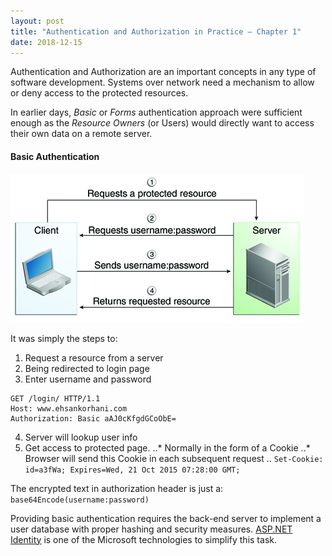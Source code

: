 ```yaml
---
layout: post
title: "Authentication and Authorization in Practice – Chapter 1"
date: 2018-12-15
---
```


Authentication and Authorization are an important concepts in any type of software development. Systems over network need a mechanism to allow or deny access to the protected resources.

In earlier days, _Basic_ or _Forms_ authentication approach were sufficient enough as the _Resource Owners_ (or Users) would directly want to access their own data on a remote server.

<!--more-->

#### Basic Authentication

<img src="/assets/images/security-httpBasicAuthentication.gif" alt="Diagram of four steps in HTTP basic authentication between client and server (docs.oracle.com)" />

It was simply the steps to:
1. Request a resource from a server
2. Being redirected to login page
3. Enter username and password

```bach
GET /login/ HTTP/1.1
Host: www.ehsankorhani.com
Authorization: Basic aAJ0cKfgdGCoObE=
```

4. Server will lookup user info
5. Get access to protected page.
..* Normally in the form of a Cookie
..* Browser will send this Cookie in each subsequent request
.. `Set-Cookie: id=a3fWa; Expires=Wed, 21 Oct 2015 07:28:00 GMT;`


The encrypted text in authorization header is just a:
`base64Encode(username:password)`

Providing basic authentication requires the back-end server to implement a user database with proper hashing and security measures.
[ASP.NET Identity](https://www.asp.net/identity) is one of the Microsoft technologies to simplify this task.


